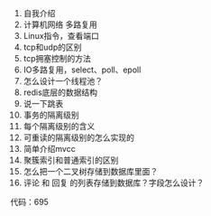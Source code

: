 1. 自我介绍
2. 计算机网络 多路复用
3. Linux指令，查看端口
4. tcp和udp的区别
5. tcp拥塞控制的方法
6. IO多路复用，select、poll、epoll
7. 怎么设计一个线程池？
8. redis底层的数据结构
9. 说一下跳表
10. 事务的隔离级别
11. 每个隔离级别的含义
12. 可重读的隔离级别的怎么实现的
13. 简单介绍mvcc
14. 聚簇索引和普通索引的区别
15. 怎么把一个二叉树存储到数据库里面？
16. 评论 和 回复 的列表存储到数据库？字段怎么设计？

代码：695

